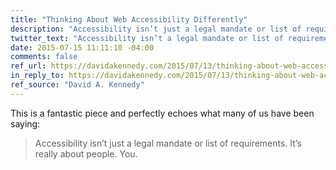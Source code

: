 ```yaml
---
title: "Thinking About Web Accessibility Differently"
description: "Accessibility isn’t just a legal mandate or list of requirements. It’s really about people. You."
twitter_text: "Accessibility isn’t a legal mandate or list of requirements. It’s about people."
date: 2015-07-15 11:11:10 -04:00
comments: false
ref_url: https://davidakennedy.com/2015/07/13/thinking-about-web-accessibility-differently/
in_reply_to: https://davidakennedy.com/2015/07/13/thinking-about-web-accessibility-differently/
ref_source: "David A. Kennedy"
---
```


This is a fantastic piece and perfectly echoes what many of us have been saying:

> Accessibility isn’t just a legal mandate or list of requirements. It’s really about people. You.